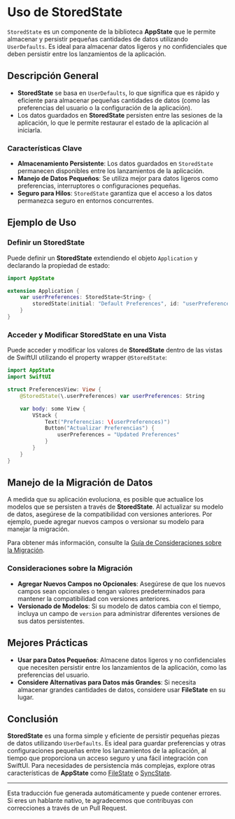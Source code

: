 # Uso de StoredState

`StoredState` es un componente de la biblioteca **AppState** que le permite almacenar y persistir pequeñas cantidades de datos utilizando `UserDefaults`. Es ideal para almacenar datos ligeros y no confidenciales que deben persistir entre los lanzamientos de la aplicación.

## Descripción General

- **StoredState** se basa en `UserDefaults`, lo que significa que es rápido y eficiente para almacenar pequeñas cantidades de datos (como las preferencias del usuario o la configuración de la aplicación).
- Los datos guardados en **StoredState** persisten entre las sesiones de la aplicación, lo que le permite restaurar el estado de la aplicación al iniciarla.

### Características Clave

- **Almacenamiento Persistente**: Los datos guardados en `StoredState` permanecen disponibles entre los lanzamientos de la aplicación.
- **Manejo de Datos Pequeños**: Se utiliza mejor para datos ligeros como preferencias, interruptores o configuraciones pequeñas.
- **Seguro para Hilos**: `StoredState` garantiza que el acceso a los datos permanezca seguro en entornos concurrentes.

## Ejemplo de Uso

### Definir un StoredState

Puede definir un **StoredState** extendiendo el objeto `Application` y declarando la propiedad de estado:

```swift
import AppState

extension Application {
    var userPreferences: StoredState<String> {
        storedState(initial: "Default Preferences", id: "userPreferences")
    }
}
```

### Acceder y Modificar StoredState en una Vista

Puede acceder y modificar los valores de **StoredState** dentro de las vistas de SwiftUI utilizando el property wrapper `@StoredState`:

```swift
import AppState
import SwiftUI

struct PreferencesView: View {
    @StoredState(\.userPreferences) var userPreferences: String

    var body: some View {
        VStack {
            Text("Preferencias: \(userPreferences)")
            Button("Actualizar Preferencias") {
                userPreferences = "Updated Preferences"
            }
        }
    }
}
```

## Manejo de la Migración de Datos

A medida que su aplicación evoluciona, es posible que actualice los modelos que se persisten a través de **StoredState**. Al actualizar su modelo de datos, asegúrese de la compatibilidad con versiones anteriores. Por ejemplo, puede agregar nuevos campos o versionar su modelo para manejar la migración.

Para obtener más información, consulte la [Guía de Consideraciones sobre la Migración](migration-considerations.md).

### Consideraciones sobre la Migración

- **Agregar Nuevos Campos no Opcionales**: Asegúrese de que los nuevos campos sean opcionales o tengan valores predeterminados para mantener la compatibilidad con versiones anteriores.
- **Versionado de Modelos**: Si su modelo de datos cambia con el tiempo, incluya un campo de `version` para administrar diferentes versiones de sus datos persistentes.

## Mejores Prácticas

- **Usar para Datos Pequeños**: Almacene datos ligeros y no confidenciales que necesiten persistir entre los lanzamientos de la aplicación, como las preferencias del usuario.
- **Considere Alternativas para Datos más Grandes**: Si necesita almacenar grandes cantidades de datos, considere usar **FileState** en su lugar.

## Conclusión

**StoredState** es una forma simple y eficiente de persistir pequeñas piezas de datos utilizando `UserDefaults`. Es ideal para guardar preferencias y otras configuraciones pequeñas entre los lanzamientos de la aplicación, al tiempo que proporciona un acceso seguro y una fácil integración con SwiftUI. Para necesidades de persistencia más complejas, explore otras características de **AppState** como [FileState](usage-filestate.md) o [SyncState](usage-syncstate.md).

---
Esta traducción fue generada automáticamente y puede contener errores. Si eres un hablante nativo, te agradecemos que contribuyas con correcciones a través de un Pull Request.

